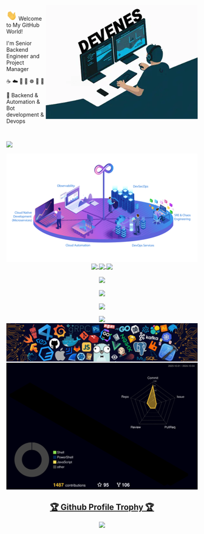 <!-- <a href="https://www.enes.software/">
<img src="icon/ilus-code.svg" min-width="300px" max-width="300px" width="300px"
    align="right" alt="logo devenes">
</a> -->

<a href="https://www.enes.software/">
<img src="icon/devenes.webp" width="400" align="right" alt="logo devenes">
</a>

<p align="left">
  <img src="./icon/hand.gif" width="28">
  Welcome to My GitHub World!
</p>
<p>
   I'm Senior Backend Engineer and Project Manager
</p>
<p align="left">
  ☕ ☁️ 🐧 🐳 ☸️ 👾 🐋
</p>
<p align="left">
  💼 Backend & Automation & Bot development & Devops
</p>

<br>

<p align="left">

  <a href="https://www.linkedin.com/in/ignacio-gustavo-quesada-bermudez/" alt="Linkedin">
    <img
      src="https://img.shields.io/badge/-Linkedin-6610F2?style=for-the-badge&logo=Linkedin&logoColor=FFFFFF&link=https://www.linkedin.com/in/devenes" />
  </a>

  <!-- <a href="https://devenes.medium.com/" alt="Medium">
    <img
      src="https://img.shields.io/badge/-Medium-6610F2?style=for-the-badge&logo=Medium&logoColor=FFFFFF&link=https://devenes.medium.com/" />
  </a> -->
</p>

<!-- <p align="center">
  <img src="https://readme-typing-svg.herokuapp.com/?lines=Hello+Homo+sapiens;I+am+Ignacio;Self+taught+developer&font=Fira%20Code&center=true&width=440&height=45&color=f75c7e&vCenter=true&size=30">
</p> -->

<div align="center">
  <!-- <a href="https://www.enes.software/"> -->
    <img src="./icon/devops.gif">
  <!-- </a> -->
</div>
<!-- 
![Ignacio](gitartwork.svg)

![snake svg](https://github.com/ignacioshine/ignacioshine/blob/output/github-contribution-grid-snake.svg)
 -->
<!-- <div align="center">
  <img src="https://c.tenor.com/2uyENRmiUt0AAAAC/coding.gif">
</div> -->

<!--Statistics-->
<div align="center">
  <div align="center">
    <a href="https://www.enes.software/">
      <img align="center" src="https://komarev.com/ghpvc/?username=ignacioshine&color=blue&style=plastic">
    </a>
    <!-- followers on GitHub  -->
    <!-- <a href="https://www.enes.software/">
      <img align="center" src="https://img.shields.io/github/followers/ignacioshine?style=flat-square&color=f75c7e">
    </a> -->
    <a href="https://www.linkedin.com/in/ignacioshine/">
      <img align="center"
        src="https://img.shields.io/badge/LinkedIn-Profile-informational?style=flat&logo=linkedin&logoColor=white&color=0D76A8">
    </a>
    <!-- <a>
      <img align="center" src="https://img.shields.io/badge/GitHub-Profile-informational?style=flat&logo=github&logoColor=white&color=f75c7e">
    </a> -->
    <a href="https://github.com/ignacioshine/">
      <img align="center" src="https://img.shields.io/github/followers/ignacioshine?label=follow&style=social">
    </a>
  </div>

  <br>
  <!-- Most Used Languages -->
  <div>
    <a href="https://www.enes.software/">
      <img align="center"
        src="https://github-readme-stats.vercel.app/api/top-langs/?username=ignacioshine&layout=compact&theme=radical&langs_count=10" />
    </a>
  </div>
  <br>
  <div>
    <a href="https://www.enes.software/">
      <img align="center"
        src="https://github-readme-stats.vercel.app/api?username=ignacioshine&show_icons=true&theme=radical" />
    </a>
  </div>
  <br>
  <a href="https://www.enes.software/">
    <img align="center"
      src="https://github-readme-streak-stats.herokuapp.com?user=ignacioshine&theme=radical&date_format=j%20M%5B%20Y%5D" />
  </a>
</div>
<br>
<div align="center">
  <a href="https://www.enes.software/">
    <img src="https://activity-graph.herokuapp.com/graph?username=ignacioshine&theme=react-dark" />
  </a>
</div>

<div align="center">
  <a href="https://www.enes.software/">
    <img src="https://raw.githubusercontent.com/ignacioshine/ignacioshine/main/icon/footer.webp"/>
  </a>
</div>

<div align="center">
  <a href="https://www.enes.software/">
    <img src="https://raw.githubusercontent.com/ignacioshine/ignacioshine/main/profile-3d-contrib/profile-night-rainbow.svg"/>
  </a>
</div>

<div align="center">
  <a href="https://www.enes.software/">
    <h2>🏆 Github Profile Trophy 🏆</h2>    
        <img width=1000
      src="https://github-profile-trophy.vercel.app/?username=ignacioshine&row=1&column=7&theme=onedark&no-frame=true" />    
  </a>
</div>
